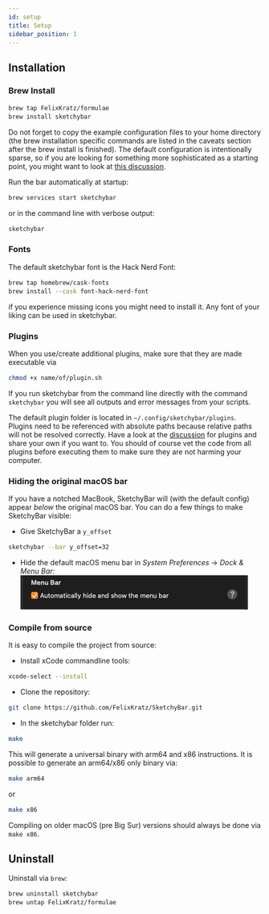 ```yaml
---
id: setup
title: Setup
sidebar_position: 1
---
```


## Installation
### Brew Install
```bash
brew tap FelixKratz/formulae
brew install sketchybar
```
Do not forget to copy the example configuration files to your home directory
(the brew installation specific commands are listed in the caveats section after the brew install is finished).
The default configuration is intentionally sparse, so if you are looking for something more sophisticated as a starting point, you might want to look at
[this discussion](https://github.com/FelixKratz/SketchyBar/discussions/47).

Run the bar automatically at startup:
```bash
brew services start sketchybar
```
or in the command line with verbose output:
```bash
sketchybar
```

### Fonts
The default sketchybar font is the Hack Nerd Font:
```bash
brew tap homebrew/cask-fonts
brew install --cask font-hack-nerd-font
```
if you experience missing icons you might need to install it. Any font
of your liking can be used in sketchybar.

### Plugins
When you use/create additional plugins, make sure that they are made executable via
```bash
chmod +x name/of/plugin.sh
```
If you run sketchybar from the command line directly with the command `sketchybar` you will see
all outputs and error messages from your scripts.

The default plugin folder is located in `~/.config/sketchybar/plugins`.
Plugins need to be referenced with absolute paths because relative paths will not be resolved correctly.
Have a look at the [discussion](https://github.com/FelixKratz/SketchyBar/discussions/12) for plugins and share your own if you want to.
You should of course vet the code from all plugins before executing them to make sure they are not harming your computer.

### Hiding the original macOS bar
If you have a notched MacBook, SketchyBar will (with the default config) appear
*below* the original macOS bar. You can do a few things to make SketchyBar visible:
- Give SketchyBar a `y_offset`
```bash
sketchybar --bar y_offset=32
```
- Hide the default macOS menu bar in *System Preferences* -> *Dock & Menu Bar*:
![hide_macOS_bar](/img/hide_menubar.png)

### Compile from source
It is easy to compile the project from source:

- Install xCode commandline tools:
```bash
xcode-select --install
```

- Clone the repository:
```bash
git clone https://github.com/FelixKratz/SketchyBar.git
```

- In the sketchybar folder run:
```bash
make
```

This will generate a universal binary with arm64 and x86 instructions. It is
possible to generate an arm64/x86 only binary via:

```bash
make arm64
```
or
```bash
make x86
```
Compiling on older macOS (pre Big Sur) versions should always be done via `make x86`.

## Uninstall
Uninstall via `brew`:
```bash
brew uninstall sketchybar
brew untap FelixKratz/formulae
```
